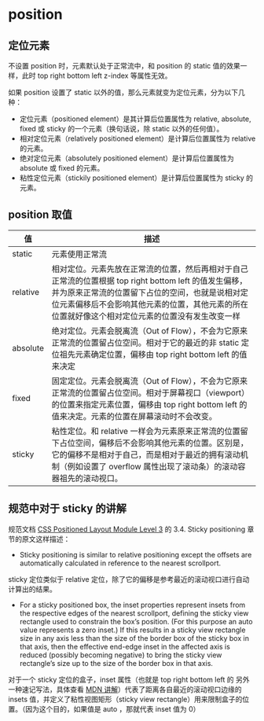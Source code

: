 # position

## 定位元素

不设置 position 时，元素默认处于正常流中，和 position 的 static 值的效果一样，此时 top right bottom left z-index 等属性无效。

如果 position 设置了 static 以外的值，那么元素就变为定位元素，分为以下几种：

* 定位元素（positioned element）是其计算后位置属性为 relative, absolute, fixed 或 sticky 的一个元素（换句话说，除 static 以外的任何值）。
* 相对定位元素（relatively positioned element）是计算后位置属性为 relative 的元素。
* 绝对定位元素（absolutely positioned element）是计算后位置属性为 absolute 或 fixed 的元素。
* 粘性定位元素（stickily positioned element）是计算后位置属性为 sticky 的元素。

## position 取值

|   值   |  描述  |
|  ----  | ----  |
|  static  |  元素使用正常流  |
|  relative  |  相对定位。元素先放在正常流的位置，然后再相对于自己正常流的位置根据 top right bottom left 的值发生偏移，并为原来正常流的位置留下占位的空间，也就是说相对定位元素偏移后不会影响其他元素的位置，其他元素的所在位置就好像这个相对定位元素的位置没有发生改变一样  |
|  absolute  |  绝对定位。元素会脱离流（Out of Flow），不会为它原来正常流的位置留占位空间。相对于它的最近的非 static 定位祖先元素确定位置，偏移由 top right bottom left 的值来决定  |
|  fixed  |  固定定位。元素会脱离流（Out of Flow），不会为它原来正常流的位置留占位空间。相对于屏幕视口（viewport）的位置来指定元素位置，偏移由 top right bottom left 的值来决定。元素的位置在屏幕滚动时不会改变。  |
|  sticky  |  粘性定位。和 relative 一样会为元素原来正常流的位置留下占位空间，偏移后不会影响其他元素的位置。区别是，它的偏移不是相对于自己，而是相对于最近的拥有滚动机制（例如设置了 overflow 属性出现了滚动条）的滚动容器祖先的滚动视口。  |

## 规范中对于 sticky 的讲解

规范文档 [CSS Positioned Layout Module Level 3](https://drafts.csswg.org/css-position-3/#stickypos-insets) 的 3.4. Sticky positioning 章节的原文这样描述：

* Sticky positioning is similar to relative positioning except the offsets are automatically calculated in reference to the nearest scrollport.

sticky 定位类似于 relative 定位，除了它的偏移是参考最近的滚动视口进行自动计算出的结果。

* For a sticky positioned box, the inset properties represent insets from the respective edges of the nearest scrollport, defining the sticky view rectangle used to constrain the box’s position. (For this purpose an auto value represents a zero inset.) If this results in a sticky view rectangle size in any axis less than the size of the border box of the sticky box in that axis, then the effective end-edge inset in the affected axis is reduced (possibly becoming negative) to bring the sticky view rectangle’s size up to the size of the border box in that axis.

对于一个 sticky 定位的盒子，inset 属性（也就是 top right bottom left 的 另外一种速记写法，具体查看 [MDN 讲解](https://developer.mozilla.org/en-US/docs/Web/CSS/inset)）代表了距离各自最近的滚动视口边缘的 insets 值，并定义了粘性视图矩形（sticky view rectangle）用来限制盒子的位置。（因为这个目的，如果值是 auto ，那就代表 inset 值为 0）
